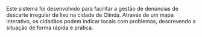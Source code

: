 Este sistema foi desenvolvido para facilitar a gestão de denúncias de descarte irregular de lixo na cidade de Olinda.
Através de um mapa interativo, os cidadãos podem indicar locais com problemas, descrevendo a situação de forma rápida e prática.
